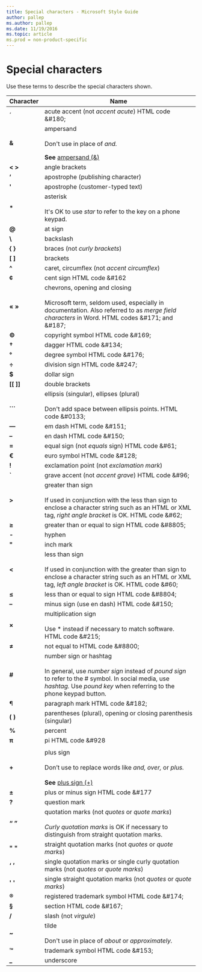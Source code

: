 ```yaml
---
title: Special characters - Microsoft Style Guide
author: pallep
ms.author: pallep
ms.date: 11/19/2016
ms.topic: article
ms.prod = non-product-specific
---
```


# Special characters

Use these terms to describe the special characters shown. 

|<b>Character</b>|<b>Name</b>|
|---|---|
|<div><div><b>´</b></div></div>|<div><div>acute accent (not <em>accent acute</em>) HTML code &amp;#180;</div></div>|
|<div><b>&amp;</b></div>|<div><div>ampersand<br /><br />Don't use in place of <em>and.</em><p></p></div><b>See</b> [ampersand (&amp;)](../a/ampersand.md)<br /></div>|
|<div><b>&lt; &gt;</b></div>|<div>angle brackets</div>|
|<div><b>’</b></div>|<div>apostrophe (publishing character)</div>|
|<div><b>'</b></div>|<div>apostrophe (customer-typed text)</div>|
|<div><b>*</b></div>|<div>asterisk<br /><br />It's OK to use <em>star</em> to refer to the key on a phone keypad.</div>|
|<div><b>@</b></div>|<div>at sign</div>|
|<div><b>&#92;</b></div>|<div>backslash</div>|
|<div><b>{ }</b></div>|<div>braces (not <em>curly brackets</em>)</div>|
|<div><b>[ ]</b></div>|<div>brackets</div>|
|<div><b>^</b></div>|<div>caret, circumflex (not <em>accent circumflex</em>)</div>|
|<div><b>¢</b></div>|<div>cent sign HTML code &amp;#162</div>|
|<div><b>« »</b></div>|<div>chevrons, opening and closing<br /><br />Microsoft term, seldom used, especially in documentation. Also referred to as <em>merge field characters</em> in Word. HTML codes &amp;#171; and &amp;#187;</div>|
|<div><b>©</b></div>|<div>copyright symbol HTML code &amp;#169;</div>|
|<div><b>†</b></div>|<div>dagger HTML code &amp;#134;</div>|
|<div><b>°</b></div>|<div>degree symbol HTML code &amp;#176;</div>|
|<div><b>÷</b></div>|<div>division sign HTML code &amp;#247;</div>|
|<div><b>$</b></div>|<div>dollar sign</div>|
|<div><b>[[ ]]</b></div>|<div>double brackets</div>|
|<div><b>…</b></div>|<div>ellipsis (singular), ellipses (plural)<br /><br />Don't add space between ellipsis points. HTML code &amp;#0133;</div>|
|<div><b>—</b></div>|<div>em dash HTML code &amp;#151;</div>|
|<div><b>–</b></div>|<div>en dash HTML code &amp;#150;</div>|
|<div><b>=</b></div>|<div>equal sign (not <em>equals</em> sign) HTML code &amp;#61;</div>|
|<div><b>€</b></div>|<div>euro symbol HTML code &amp;#128;</div>|
|<div><b>!</b></div>|<div>exclamation point (not <em>exclamation mark</em>)</div>|
|<div><b>`</b></div>|<div>grave accent (not <em>accent grave</em>) HTML code &amp;#96;</div>|
|<b>&gt;</b>|<div>greater than sign<br /><br />If used in conjunction with the less than sign to enclose a character string such as an HTML or XML tag, <em>right angle bracket</em> is OK. HTML code &amp;#62;</div>|
|<div><b>≥</b></div>|<div>greater than or equal to sign HTML code &amp;#8805;</div>|
|<div><b>-</b></div>|<div>hyphen</div>|
|<div><b>&quot;</b></div>|<div>inch mark</div>|
|<b>&lt;</b>|<div>less than sign<br /><br />If used in conjunction with the greater than sign to enclose a character string such as an HTML or XML tag, <em>left angle bracket</em> is OK. HTML code &amp;#60;</div>|
|<div><b>≤</b></div>|<div>less than or equal to sign HTML code &amp;#8804;</div>|
|<div><b>–</b></div>|<div>minus sign (use en dash) HTML code &amp;#150;</div>|
|<div><b>×</b></div>|<div>multiplication sign<br /><br />Use * instead if necessary to match software. HTML code &amp;#215;</div>|
|<div><b>≠</b></div>|<div>not equal to HTML code &amp;#8800;</div>|
|<div><b>#</b></div>|<div>number sign or hashtag<br /><br />In general, use <em>number sign</em> instead of <em>pound sign</em> to refer to the # symbol. In social media, use <em>hashtag.</em> Use <em>pound key</em> when referring to the phone keypad button.</div>|
|<div>¶</div>|<div>paragraph mark HTML code &amp;#182;</div>|
|<div><b>( )</b></div>|<div>parentheses (plural), opening or closing parenthesis (singular)</div>|
|<div><b>%</b></div>|<div>percent</div>|
|<div><b>π</b></div>|<div>pi HTML code &amp;#928</div>|
|<div><b>|</b></div>|<div>pipe, vertical bar, or <b>OR</b> logical operator</div>|
|<div><b>+</b></div>|<div>plus sign<br /><br />Don’t use to replace words like <em>and, over,</em> or <em>plus.<br /><br /></em><b>See</b> [plus sign (+)](../p/plus-sign.md)</div>|
|<div><b>±</b></div>|<div>plus or minus sign HTML code &amp;#177</div>|
|<div><b>?</b></div>|<div>question mark</div>|
|<div><b>“ ”</b></div>|<div>quotation marks (not <em>quotes</em> or <em>quote marks</em>)<em><br /><br />Curly quotation marks</em> is OK if necessary to distinguish from straight quotation marks.</div>|
|<div><b>&quot; &quot;</b></div>|<div>straight quotation marks (not <em>quotes</em> or <em>quote marks</em>)</div>|
|<div><b>‘ ’</b></div>|<div>single quotation marks or single curly quotation marks (not <em>quotes</em> or <em>quote marks</em>)</div>|
|<div><b>' '</b></div>|<div>single straight quotation marks (not <em>quotes</em> or <em>quote marks</em>)</div>|
|<div><b>®</b></div>|<div>registered trademark symbol HTML code &amp;#174;</div>|
|<div><b>§</b></div>|<div>section HTML code &amp;#167;</div>|
|<div><b>/</b></div>|<div>slash (not <em>virgule</em>)</div>|
|<div><b>~</b></div>|<div>tilde<br /><br />Don't use in place of <em>about</em> or <em>approximately.</em></div>|
|<div><b>™</b></div>|<div>trademark symbol HTML code &amp;#153;</div>|
|<div><b>_</b></div>|<div>underscore</div>|
